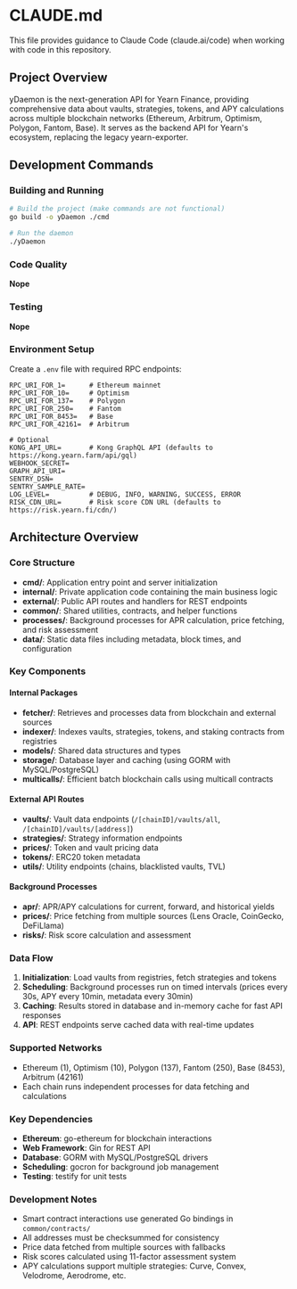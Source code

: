# CLAUDE.md

This file provides guidance to Claude Code (claude.ai/code) when working with code in this repository.

## Project Overview

yDaemon is the next-generation API for Yearn Finance, providing comprehensive data about vaults, strategies, tokens, and APY calculations across multiple blockchain networks (Ethereum, Arbitrum, Optimism, Polygon, Fantom, Base). It serves as the backend API for Yearn's ecosystem, replacing the legacy yearn-exporter.

## Development Commands

### Building and Running
```bash
# Build the project (make commands are not functional)
go build -o yDaemon ./cmd

# Run the daemon
./yDaemon
```

### Code Quality
**Nope**

### Testing
**Nope**

### Environment Setup
Create a `.env` file with required RPC endpoints:
```
RPC_URI_FOR_1=      # Ethereum mainnet
RPC_URI_FOR_10=     # Optimism
RPC_URI_FOR_137=    # Polygon
RPC_URI_FOR_250=    # Fantom
RPC_URI_FOR_8453=   # Base
RPC_URI_FOR_42161=  # Arbitrum

# Optional
KONG_API_URL=       # Kong GraphQL API (defaults to https://kong.yearn.farm/api/gql)
WEBHOOK_SECRET=
GRAPH_API_URI=
SENTRY_DSN=
SENTRY_SAMPLE_RATE=
LOG_LEVEL=          # DEBUG, INFO, WARNING, SUCCESS, ERROR
RISK_CDN_URL=       # Risk score CDN URL (defaults to https://risk.yearn.fi/cdn/)
```

## Architecture Overview

### Core Structure
- **cmd/**: Application entry point and server initialization
- **internal/**: Private application code containing the main business logic
- **external/**: Public API routes and handlers for REST endpoints
- **common/**: Shared utilities, contracts, and helper functions
- **processes/**: Background processes for APR calculation, price fetching, and risk assessment
- **data/**: Static data files including metadata, block times, and configuration

### Key Components

#### Internal Packages
- **fetcher/**: Retrieves and processes data from blockchain and external sources
- **indexer/**: Indexes vaults, strategies, tokens, and staking contracts from registries
- **models/**: Shared data structures and types
- **storage/**: Database layer and caching (using GORM with MySQL/PostgreSQL)
- **multicalls/**: Efficient batch blockchain calls using multicall contracts

#### External API Routes
- **vaults/**: Vault data endpoints (`/[chainID]/vaults/all`, `/[chainID]/vaults/[address]`)
- **strategies/**: Strategy information endpoints
- **prices/**: Token and vault pricing data
- **tokens/**: ERC20 token metadata
- **utils/**: Utility endpoints (chains, blacklisted vaults, TVL)

#### Background Processes
- **apr/**: APR/APY calculations for current, forward, and historical yields
- **prices/**: Price fetching from multiple sources (Lens Oracle, CoinGecko, DeFiLlama)
- **risks/**: Risk score calculation and assessment

### Data Flow
1. **Initialization**: Load vaults from registries, fetch strategies and tokens
2. **Scheduling**: Background processes run on timed intervals (prices every 30s, APY every 10min, metadata every 30min)
3. **Caching**: Results stored in database and in-memory cache for fast API responses
4. **API**: REST endpoints serve cached data with real-time updates

### Supported Networks
- Ethereum (1), Optimism (10), Polygon (137), Fantom (250), Base (8453), Arbitrum (42161)
- Each chain runs independent processes for data fetching and calculations

### Key Dependencies
- **Ethereum**: go-ethereum for blockchain interactions
- **Web Framework**: Gin for REST API
- **Database**: GORM with MySQL/PostgreSQL drivers
- **Scheduling**: gocron for background job management
- **Testing**: testify for unit tests

### Development Notes
- Smart contract interactions use generated Go bindings in `common/contracts/`
- All addresses must be checksummed for consistency
- Price data fetched from multiple sources with fallbacks
- Risk scores calculated using 11-factor assessment system
- APY calculations support multiple strategies: Curve, Convex, Velodrome, Aerodrome, etc.